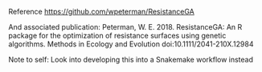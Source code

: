 Reference https://github.com/wpeterman/ResistanceGA

And associated publication: Peterman, W. E. 2018. ResistanceGA: An R package for the optimization of resistance surfaces using genetic algorithms. Methods in Ecology and Evolution doi:10.1111/2041-210X.12984

Note to self: Look into developing this into a Snakemake workflow instead
